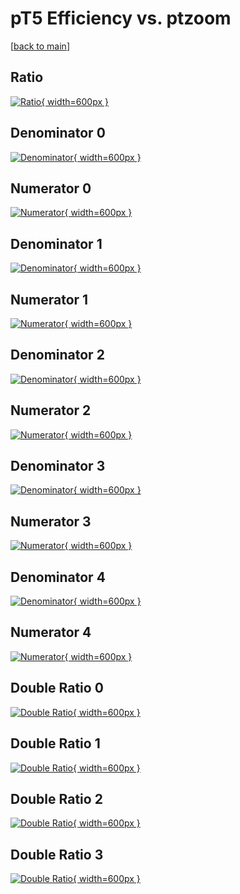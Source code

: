 # pT5 Efficiency vs. ptzoom

[[back to main](./)]



## Ratio

[![Ratio](../mtv/var/pT5_base_13_-1_eff_ptzoom.png){ width=600px }](../mtv/var/pT5_base_13_-1_eff_ptzoom.pdf)

## Denominator 0

[![Denominator](../mtv/den/pT5_base_13_-1_eff_ptzoom_den0.png){ width=600px }](../mtv/den/pT5_base_13_-1_eff_ptzoom_den0.pdf)

## Numerator 0

[![Numerator](../mtv/num/pT5_base_13_-1_eff_ptzoom_num0.png){ width=600px }](../mtv/num/pT5_base_13_-1_eff_ptzoom_num0.pdf)

## Denominator 1

[![Denominator](../mtv/den/pT5_base_13_-1_eff_ptzoom_den1.png){ width=600px }](../mtv/den/pT5_base_13_-1_eff_ptzoom_den1.pdf)

## Numerator 1

[![Numerator](../mtv/num/pT5_base_13_-1_eff_ptzoom_num1.png){ width=600px }](../mtv/num/pT5_base_13_-1_eff_ptzoom_num1.pdf)

## Denominator 2

[![Denominator](../mtv/den/pT5_base_13_-1_eff_ptzoom_den2.png){ width=600px }](../mtv/den/pT5_base_13_-1_eff_ptzoom_den2.pdf)

## Numerator 2

[![Numerator](../mtv/num/pT5_base_13_-1_eff_ptzoom_num2.png){ width=600px }](../mtv/num/pT5_base_13_-1_eff_ptzoom_num2.pdf)

## Denominator 3

[![Denominator](../mtv/den/pT5_base_13_-1_eff_ptzoom_den3.png){ width=600px }](../mtv/den/pT5_base_13_-1_eff_ptzoom_den3.pdf)

## Numerator 3

[![Numerator](../mtv/num/pT5_base_13_-1_eff_ptzoom_num3.png){ width=600px }](../mtv/num/pT5_base_13_-1_eff_ptzoom_num3.pdf)

## Denominator 4

[![Denominator](../mtv/den/pT5_base_13_-1_eff_ptzoom_den4.png){ width=600px }](../mtv/den/pT5_base_13_-1_eff_ptzoom_den4.pdf)

## Numerator 4

[![Numerator](../mtv/num/pT5_base_13_-1_eff_ptzoom_num4.png){ width=600px }](../mtv/num/pT5_base_13_-1_eff_ptzoom_num4.pdf)

## Double Ratio 0

[![Double Ratio](../mtv/ratio/pT5_base_13_-1_eff_ptzoom_ratio0.png){ width=600px }](../mtv/ratio/pT5_base_13_-1_eff_ptzoom_ratio0.pdf)

## Double Ratio 1

[![Double Ratio](../mtv/ratio/pT5_base_13_-1_eff_ptzoom_ratio1.png){ width=600px }](../mtv/ratio/pT5_base_13_-1_eff_ptzoom_ratio1.pdf)

## Double Ratio 2

[![Double Ratio](../mtv/ratio/pT5_base_13_-1_eff_ptzoom_ratio2.png){ width=600px }](../mtv/ratio/pT5_base_13_-1_eff_ptzoom_ratio2.pdf)

## Double Ratio 3

[![Double Ratio](../mtv/ratio/pT5_base_13_-1_eff_ptzoom_ratio3.png){ width=600px }](../mtv/ratio/pT5_base_13_-1_eff_ptzoom_ratio3.pdf)

